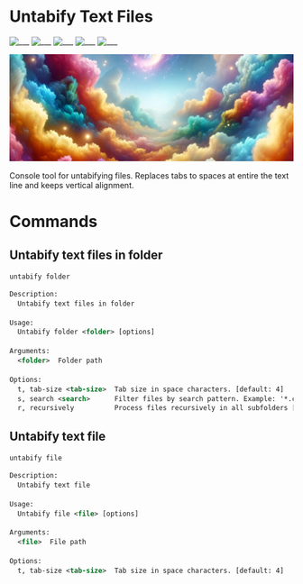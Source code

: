 # Untabify Text Files
![___](https://img.shields.io/badge/.NET_8.0-blue.svg)
![___](https://img.shields.io/badge/Windows-black.svg)
![___](https://img.shields.io/badge/Linux-black.svg)
![___](https://img.shields.io/badge/MacOS-black.svg)
![___](https://img.shields.io/badge/Console-tool-pink.svg)

![Header](Assets/header.png)

Console tool for untabifying files. Replaces tabs to spaces at entire the text line and keeps vertical alignment.


# Commands

##  Untabify text files in folder

``` bash
untabify folder
```

```xml
Description:
  Untabify text files in folder

Usage:
  Untabify folder <folder> [options]

Arguments:
  <folder>  Folder path

Options:
  t, tab-size <tab-size>  Tab size in space characters. [default: 4]
  s, search <search>      Filter files by search pattern. Example: '*.cs'. [default: *]
  r, recursively          Process files recursively in all subfolders [default: True]
```

## Untabify text file

``` bash
untabify file
```

```xml
Description:
  Untabify text file

Usage:
  Untabify file <file> [options]

Arguments:
  <file>  File path

Options:
  t, tab-size <tab-size>  Tab size in space characters. [default: 4]
```
